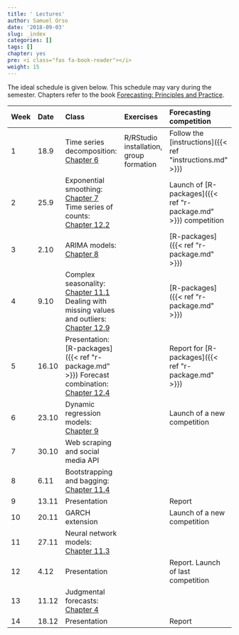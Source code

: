 ```yaml
---
title: ' Lectures'
author: Samuel Orso
date: '2018-09-03'
slug: _index
categories: []
tags: []
chapter: yes
pre: <i class="fas fa-book-reader"></i>
weight: 15
---
```


The ideal schedule is given below. This schedule may vary during the semester. Chapters refer to the book [Forecasting: Principles and Practice](https://otexts.org/fpp2/). 

**Week** | **Date** | **Class** | **Exercises** | **Forecasting competition**   
:-- | :-- | :-- | :-- | :--   
1 | 18.9 | Time series decomposition: [Chapter 6](https://otexts.org/fpp2/decomposition.html) | R/RStudio installation, group formation | Follow the [instructions]({{< ref "instructions.md" >}})
2 | 25.9 | Exponential smoothing: [Chapter 7](https://otexts.org/fpp2/expsmooth.html)  Time series of counts: [Chapter 12.2](https://otexts.org/fpp2/counts.html) | | Launch of [R-packages]({{< ref "r-package.md" >}}) competition
3 | 2.10 | ARIMA models: [Chapter 8](https://otexts.org/fpp2/arima.html) | | [R-packages]({{< ref "r-package.md" >}})
4 | 9.10 | Complex seasonality: [Chapter 11.1](https://otexts.org/fpp2/complexseasonality.html)    Dealing with missing values and outliers: [Chapter 12.9](https://otexts.org/fpp2/missing-outliers.html) | | [R-packages]({{< ref "r-package.md" >}})
5 | 16.10 | Presentation: [R-packages]({{< ref "r-package.md" >}})   Forecast combination: [Chapter 12.4](https://otexts.org/fpp2/combinations.html) | | Report for [R-packages]({{< ref "r-package.md" >}})
6 | 23.10 | Dynamic regression models: [Chapter 9](https://otexts.org/fpp2/dynamic.html) | | Launch of a new competition
7 | 30.10 | Web scraping and social media API | |  
8 | 6.11 | Bootstrapping and bagging: [Chapter 11.4](https://otexts.org/fpp2/bootstrap.html) | | 
9 | 13.11 | Presentation | | Report
10 | 20.11 | GARCH extension | | Launch of a new competition 
11 | 27.11 | Neural network models: [Chapter 11.3](https://otexts.org/fpp2/nnetar.html) | | 
12 | 4.12 | Presentation | | Report. Launch of last competition
13 | 11.12 | Judgmental forecasts: [Chapter 4](https://otexts.org/fpp2/judgmental.html) | | 
14 | 18.12 | Presentation | | Report
